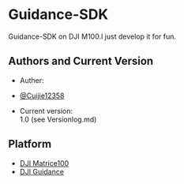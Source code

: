 # Guidance-SDK
Guidance-SDK on DJI M100.I just develop it for fun.
## Authors and Current Version
* Auther: 
- [@Cuijie12358](https://github.com/Cuijie12358)<br/>
* Current version:<br/>
1.0 (see Versionlog.md)
## Platform
- [DJI Matrice100](http://www.dji.com/matrice100)
- [DJI Guidance](http://www.dji.com/guidance)
